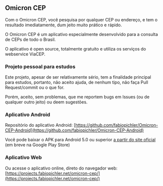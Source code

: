 ## Omicron CEP

Com o Omicron CEP, você pesquisa por qualquer CEP ou endereço, e tem o resultado imediatamente, dum jeito muito prático e rápido.

O Omicron CEP é um aplicativo especialmente desenvolvido para a consulta de CEPs de todo o Brasil.

O aplicativo é open source, totalmente gratuito e utiliza os serviços do webservice ViaCEP.

### Projeto pessoal para estudos

Este projeto, apesar de ser relativamente sério, tem a finalidade principal para estudos, portanto, não aceito ajuda, de nenhum tipo, não faça Pull Request/commit ou o que for.

Porém, aceito, sem problemas, que me reportem bugs em Issues (ou de qualquer outro jeito) ou deem sugestões.

### Aplicativo Android

Repositório do aplicativo Android: [https://github.com/fabiopichler/Omicron-CEP-Android](https://github.com/fabiopichler/Omicron-CEP-Android)

Você pode baixar o APK para Android 5.0 ou superior [a partir do site oficial](https://fabiopichler.net/omicron-cep) (em breve na Google Play Store)

### Aplicativo Web

Ou acesse o aplicativo online, direto do navegador web: [https://projects.fabiopichler.net/omicron-cep/](https://projects.fabiopichler.net/omicron-cep/)
